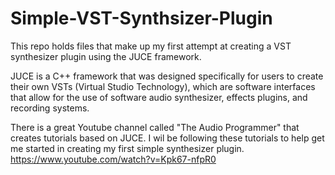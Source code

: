 # Simple-VST-Synthsizer-Plugin
This repo holds files that make up my first attempt at creating a VST synthesizer plugin using the JUCE framework.

JUCE is a C++ framework that was designed specifically for users to create their own VSTs (Virtual Studio Technology), which are software interfaces that allow for the use of software audio synthesizer, effects plugins, and recording systems.

There is a great Youtube channel called "The Audio Programmer" that creates tutorials based on JUCE. I wil be following these tutorials to help get me started in creating my first simple synthesizer plugin.
https://www.youtube.com/watch?v=Kpk67-nfpR0
